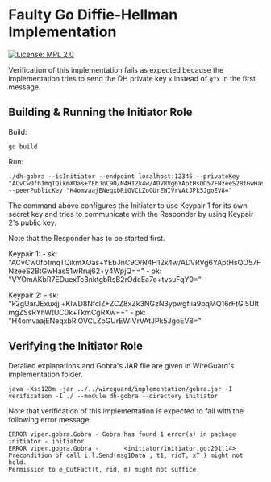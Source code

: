 # Faulty Go Diffie-Hellman Implementation
[![License: MPL 2.0](https://img.shields.io/badge/License-MPL%202.0-brightgreen.svg)](../../LICENSE)

Verification of this implementation fails as expected because the implementation
tries to send the DH private key `x` instead of `g^x` in the first message.

## Building & Running the Initiator Role
Build:
```
go build
```

Run:
```
./dh-gobra --isInitiator --endpoint localhost:12345 --privateKey "ACvCw0fb1mqTQikmXOas+YEbJnC9O/N4H12k4w/ADVRVg6YAptHsQO57FNzeeS2BtGwHas51wRruj62+y4WpjQ==" --peerPublicKey "H4omvaajENeqxbRiOVCLZoGUrEWIVrVAtJPk5JgoEV8="
```

The command above configures the Initiator to use Keypair 1 for its own secret key and tries to communicate with the Responder by using Keypair 2's public key.

Note that the Responder has to be started first.


Keypair 1:
    - sk: "ACvCw0fb1mqTQikmXOas+YEbJnC9O/N4H12k4w/ADVRVg6YAptHsQO57FNzeeS2BtGwHas51wRruj62+y4WpjQ=="
    - pk: "VYOmAKbR7EDuexTc3nktgbRsB2rOdcEa7o+tvsuFqY0="

Keypair 2:
    - sk: "k2gUarJExuxjji+KlwD8NfclZ+ZCZ8xZk3NGzN3ypwgfiia9pqMQ16rFtGI5UItmgZSsRYhWtUC0k+TkmCgRXw=="
    - pk: "H4omvaajENeqxbRiOVCLZoGUrEWIVrVAtJPk5JgoEV8="

## Verifying the Initiator Role
Detailed explanations and Gobra's JAR file are given in WireGuard's implementation folder.
```
java -Xss128m -jar ../../wireguard/implementation/gobra.jar -I verification -I ./ --module dh-gobra --directory initiator
```
Note that verification of this implementation is expected to fail with the following error message:
```
ERROR viper.gobra.Gobra - Gobra has found 1 error(s) in package initiator - initiator
ERROR viper.gobra.Gobra -       <initiator/initiator.go:201:14> Precondition of call i.l.Send(msg1Data , t1, ridT, xT ) might not hold. 
Permission to e_OutFact(t, rid, m) might not suffice.
```
